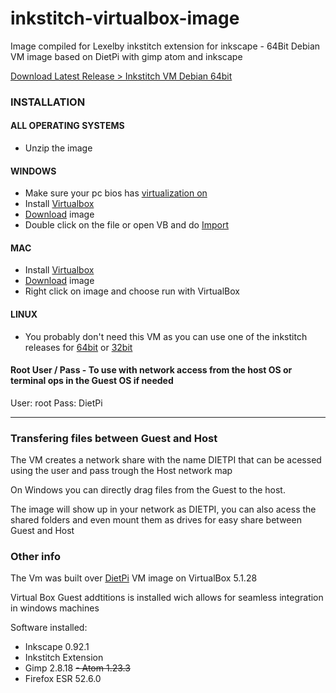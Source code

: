 # inkstitch-virtualbox-image
Image compiled for Lexelby inkstitch extension for inkscape - 64Bit Debian VM image based on DietPi with gimp atom and inkscape 

[Download Latest Release > Inkstitch VM Debian 64bit](https://github.com/X3msnake/inkstitch-virtualbox-image/releases/latest)

### INSTALLATION 

#### ALL OPERATING SYSTEMS

- Unzip the image

#### WINDOWS
- Make sure your pc bios has [virtualization on](https://www.youtube.com/watch?v=f8qYmpLzo60) 
- Install [Virtualbox](https://www.virtualbox.org/)
- [Download](https://mega.nz/#F!NupgDY7a!aod3BMqECzMkJXvuXYAKkQ) image 
- Double click on the file or open VB and do [Import](https://www.maketecheasier.com/import-export-ova-files-in-virtualbox/)

#### MAC
- Install [Virtualbox](https://www.virtualbox.org/)
- [Download](https://mega.nz/#F!NupgDY7a!aod3BMqECzMkJXvuXYAKkQ) image
- Right click on image and choose run with VirtualBox

#### LINUX
- You probably don't need this VM as you can use one of the inkstitch releases for [64bit](https://github.com/lexelby/inkstitch/releases/latest) or
 [32bit](https://github.com/lexelby/inkstitch/releases/tag/dev-build-32bit)
 
#### Root User / Pass - To use with network access from the host OS or terminal ops in the Guest OS if needed
User: root
Pass: DietPi

----

### Transfering files between Guest and Host
The VM creates a network share with the name DIETPI that can be acessed using the user and pass trough the Host network map

On Windows you can directly drag files from the Guest to the host.

The image will show up in your network as DIETPI, you can also acess the shared folders and even mount them as drives for easy share between Guest and Host


### Other info
The Vm was built over [DietPi](http://dietpi.com/phpbb/viewtopic.php?f=8&t=390) VM image on VirtualBox 5.1.28

Virtual Box Guest addtitions is installed wich allows for seamless integration in windows machines

Software installed:
- Inkscape 0.92.1
- Inkstitch Extension
- Gimp 2.8.18
~~- Atom 1.23.3~~
- Firefox ESR 52.6.0

